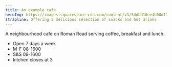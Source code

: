 ```yaml
---
title: An example cafe
heroImg: https://images.squarespace-cdn.com/content/v1/54dbd10ee4b00d17d9be064e/da5a5fa1-6d2c-4547-a21a-c21a0b3ba8a0/Mae%2BHarvey_242.jpg?format=2500w
strapline: Offering a delicious selection of snacks and hot drinks
---
```


A neighbourhood cafe on Roman Road serving coffee, breakfast and lunch.

- Open 7 days a week
- M-F 08-1600
- S&S 09-1600
- kitchen closes at 3
